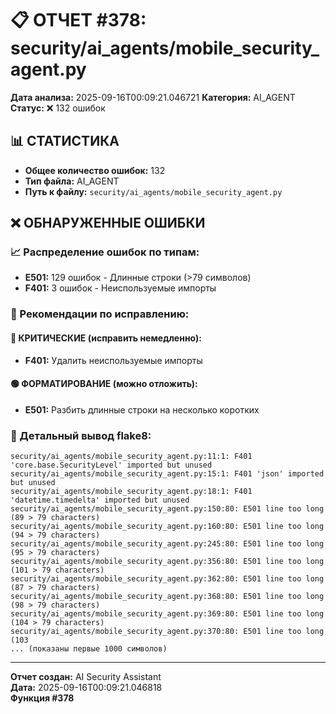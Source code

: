 # 📋 ОТЧЕТ #378: security/ai_agents/mobile_security_agent.py

**Дата анализа:** 2025-09-16T00:09:21.046721
**Категория:** AI_AGENT
**Статус:** ❌ 132 ошибок

## 📊 СТАТИСТИКА

- **Общее количество ошибок:** 132
- **Тип файла:** AI_AGENT
- **Путь к файлу:** `security/ai_agents/mobile_security_agent.py`

## ❌ ОБНАРУЖЕННЫЕ ОШИБКИ

### 📈 Распределение ошибок по типам:

- **E501:** 129 ошибок - Длинные строки (>79 символов)
- **F401:** 3 ошибок - Неиспользуемые импорты

### 🎯 Рекомендации по исправлению:

#### 🔴 КРИТИЧЕСКИЕ (исправить немедленно):
- **F401:** Удалить неиспользуемые импорты

#### 🟢 ФОРМАТИРОВАНИЕ (можно отложить):
- **E501:** Разбить длинные строки на несколько коротких

### 📝 Детальный вывод flake8:

```
security/ai_agents/mobile_security_agent.py:11:1: F401 'core.base.SecurityLevel' imported but unused
security/ai_agents/mobile_security_agent.py:15:1: F401 'json' imported but unused
security/ai_agents/mobile_security_agent.py:18:1: F401 'datetime.timedelta' imported but unused
security/ai_agents/mobile_security_agent.py:150:80: E501 line too long (89 > 79 characters)
security/ai_agents/mobile_security_agent.py:160:80: E501 line too long (94 > 79 characters)
security/ai_agents/mobile_security_agent.py:245:80: E501 line too long (95 > 79 characters)
security/ai_agents/mobile_security_agent.py:356:80: E501 line too long (101 > 79 characters)
security/ai_agents/mobile_security_agent.py:362:80: E501 line too long (87 > 79 characters)
security/ai_agents/mobile_security_agent.py:368:80: E501 line too long (98 > 79 characters)
security/ai_agents/mobile_security_agent.py:369:80: E501 line too long (104 > 79 characters)
security/ai_agents/mobile_security_agent.py:370:80: E501 line too long (103
... (показаны первые 1000 символов)
```

---
**Отчет создан:** AI Security Assistant  
**Дата:** 2025-09-16T00:09:21.046818  
**Функция #378**
